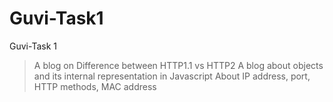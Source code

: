 # Guvi-Task1
Guvi-Task 1
> 	A blog on Difference between HTTP1.1 vs HTTP2
> 	A  blog about objects and its internal representation in Javascript
>  	About IP address, port, HTTP methods, MAC address
